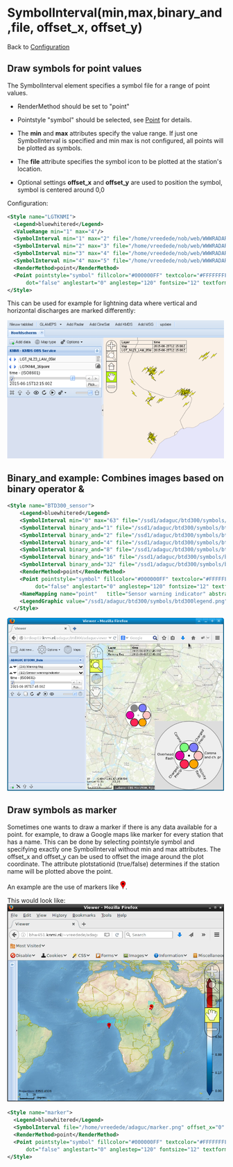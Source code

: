 SymbolInterval(min,max,binary_and,file, offset_x, offset_y)
==============================================================

Back to [Configuration](./Configuration.md)

Draw symbols for point values
-----------------------------

The SymbolInterval element specifies a symbol file for a range of point
values.

- RenderMethod should be set to "point"

- Pointstyle "symbol" should be selected, see [Point](Point.md) for details.

- The **min** and **max** attributes specify the value range. If just
one SymbolInterval is specified and min max is not configured, all
points will be plotted as symbols.

- The **file** attribute specifies the symbol icon to be plotted at the
station's location.
- Optional settings **offset_x** and **offset_y** are used to position
the symbol, symbol is centered around 0,0

Configuration:
```xml
<Style name="LGTKNMI">
  <Legend>bluewhitered</Legend>
  <ValueRange min="1" max="4"/>
  <SymbolInterval min="1" max="2" file="/home/vreedede/nob/web/WWWRADAR/bolt1_yellow.png"/>
  <SymbolInterval min="2" max="3" file="/home/vreedede/nob/web/WWWRADAR/bolt2_yellow.png"/>
  <SymbolInterval min="3" max="4" file="/home/vreedede/nob/web/WWWRADAR/bolt1_orange.png"/>
  <SymbolInterval min="4" max="5" file="/home/vreedede/nob/web/WWWRADAR/bolt2_orange.png"/>
  <RenderMethod>point</RenderMethod>
  <Point pointstyle="symbol" fillcolor="#000000FF" textcolor="#FFFFFFFF" linecolor="#000000A0" discradius="16" 
      dot="false" anglestart="0" anglestep="120" fontsize="12" textformat="%0.1f"/>
</Style>
```

This can be used for example for lightning data where vertical and
horizontal discharges are marked differently:

<img src="symbol.png" alt="symbol.png" width="500"/>

Binary_and example: Combines images based on binary operator &
---------------------------------------------------------------

```xml
<Style name="BTD300_sensor">
    <Legend>bluewhitered</Legend>
    <SymbolInterval min="0" max="63" file="/ssd1/adaguc/btd300/symbols/btdsensor/0.png"/> <!-- Base image --> 
    <SymbolInterval binary_and="1" file="/ssd1/adaguc/btd300/symbols/btdsensor/1.png"/>     <!-- combined with binary operator -->
    <SymbolInterval binary_and="2" file="/ssd1/adaguc/btd300/symbols/btdsensor/2.png"/>
    <SymbolInterval binary_and="4" file="/ssd1/adaguc/btd300/symbols/btdsensor/4.png"/>
    <SymbolInterval binary_and="8" file="/ssd1/adaguc/btd300/symbols/btdsensor/8.png"/>
    <SymbolInterval binary_and="16" file="/ssd1/adaguc/btd300/symbols/btdsensor/16.png"/>
    <SymbolInterval binary_and="32" file="/ssd1/adaguc/btd300/symbols/btdsensor/32.png"/>
    <RenderMethod>point</RenderMethod>
    <Point pointstyle="symbol" fillcolor="#000000FF" textcolor="#FFFFFFFF" linecolor="#000000A0" discradius="16" 
         dot="false" anglestart="0" anglestep="120" fontsize="12" textformat="%0.1f"/>
    <NameMapping name="point"   title="Sensor warning indicator" abstract="Draw status of BTD sensor with flash detections"/>
    <LegendGraphic value="/ssd1/adaguc/btd300/symbols/btd300legend.png"/>
  </Style>
```

<img src="btd300_adaguc.png" alt="btd300_adaguc.png" width="500"/>

Draw symbols as marker
----------------------

Sometimes one wants to draw a marker if there is any data available for
a point. for example, to draw a Google maps like marker for every
station that has a name.
This can be done by selecting pointstyle symbol and specifying exactly
one SymbolInterval without min and max attributes.
The offset_x and offset_y can be used to offset the image around the
plot coordinate.
The attribute plotstationid (true/false) determines if the station name
will be plotted above the point.

An example are the use of markers like <img src="marker.png" alt="marker.png"/>.

This would look like:
<img src="singlesymbol.png" alt="singlesymbol.png" width="500"/>

```xml
<Style name="marker">
  <Legend>bluewhitered</Legend>
  <SymbolInterval file="/home/vreedede/adaguc/marker.png" offset_x="0" offset_y="-8"/>
  <RenderMethod>point</RenderMethod>
  <Point pointstyle="symbol" fillcolor="#000000FF" textcolor="#FFFFFFFF" linecolor="#000000A0" discradius="16" 
      dot="false" anglestart="0" anglestep="120" fontsize="12" textformat="%0.1f" plotstationid="true" />
</Style>
```

